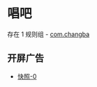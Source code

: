 # 唱吧

存在 1 规则组 - [com.changba](/src/apps/com.changba.ts)

## 开屏广告

- [快照-0](https://i.gkd.li/import/13373946)
